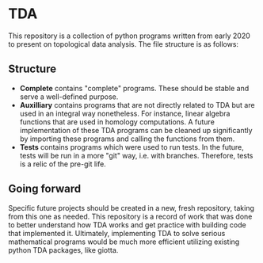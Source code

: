 # TDA

This repository is a collection of python programs written from early 2020 to present on topological data analysis. The file structure is as follows: 

## Structure 

- __Complete__ contains "complete" programs. These should be stable and serve a well-defined purpose.
- __Auxilliary__ contains programs that are not directly related to TDA but are used in an integral way nonetheless. For instance, linear algebra functions that are used in homology computations. A future implementation of these TDA programs can be cleaned up significantly by importing these programs and calling the functions from them.
- __Tests__ contains programs which were used to run tests. In the future, tests will be run in a more "git" way, i.e. with branches. Therefore, tests is a relic of the pre-git life. 

## Going forward 

Specific future projects should be created in a new, fresh repository, taking from this one as needed. This repository is a record of work that was done to better understand how TDA works and get practice with building code that implemented it. Ultimately, implementing TDA to solve serious mathematical programs would be much more efficient utilizing existing python TDA packages, like giotta. 

